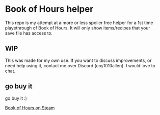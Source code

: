 # Book of Hours helper
This repo is my attempt at a more or less spoiler free helper for a 1st time playethrough of Book of Hours. It will only show items/recipes that your save file has access to.


## WIP
This was made for my own use. If you want to discuss improvements, or need help using it, contact me over Discord (coy1010allen). I would love to chat.


## go buy it
go buy it :)


[Book of Hours on Steam](https://store.steampowered.com/app/1028310/BOOK_OF_HOURS/)
